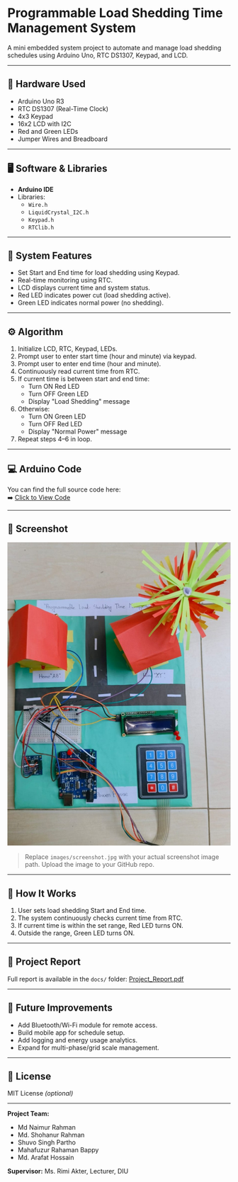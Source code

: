 # Programmable Load Shedding Time Management System

A mini embedded system project to automate and manage load shedding schedules using Arduino Uno, RTC DS1307, Keypad, and LCD.

---

## 🔧 Hardware Used

- Arduino Uno R3
- RTC DS1307 (Real-Time Clock)
- 4x3 Keypad
- 16x2 LCD with I2C
- Red and Green LEDs
- Jumper Wires and Breadboard

---

## 🖥️ Software & Libraries

- **Arduino IDE**
- Libraries:
  - `Wire.h`
  - `LiquidCrystal_I2C.h`
  - `Keypad.h`
  - `RTClib.h`

---

## 📌 System Features

- Set Start and End time for load shedding using Keypad.
- Real-time monitoring using RTC.
- LCD displays current time and system status.
- Red LED indicates power cut (load shedding active).
- Green LED indicates normal power (no shedding).

---

## ⚙️ Algorithm

1. Initialize LCD, RTC, Keypad, LEDs.
2. Prompt user to enter start time (hour and minute) via keypad.
3. Prompt user to enter end time (hour and minute).
4. Continuously read current time from RTC.
5. If current time is between start and end time:
   - Turn ON Red LED
   - Turn OFF Green LED
   - Display "Load Shedding" message
6. Otherwise:
   - Turn ON Green LED
   - Turn OFF Red LED
   - Display "Normal Power" message
7. Repeat steps 4–6 in loop.

---
## 💻 Arduino Code

You can find the full source code here:  
➡️ [Click to View Code](Arduino_Code/load_shedding.ino)

---

## 📸 Screenshot

![System Screenshot](images/screenshot.jpg)

> Replace `images/screenshot.jpg` with your actual screenshot image path. Upload the image to your GitHub repo.

---

## 🧪 How It Works

1. User sets load shedding Start and End time.
2. The system continuously checks current time from RTC.
3. If current time is within the set range, Red LED turns ON.
4. Outside the range, Green LED turns ON.

---

## 📄 Project Report

Full report is available in the `docs/` folder: [Project_Report.pdf](docs/Project_Report.pdf)

---

## 🚀 Future Improvements

- Add Bluetooth/Wi-Fi module for remote access.
- Build mobile app for schedule setup.
- Add logging and energy usage analytics.
- Expand for multi-phase/grid scale management.

---

## 📜 License

MIT License *(optional)*

---

**Project Team:**
- Md Naimur Rahman  
- Md. Shohanur Rahman  
- Shuvo Singh Partho  
- Mahafuzur Rahaman Bappy  
- Md. Arafat Hossain  

**Supervisor:** Ms. Rimi Akter, Lecturer, DIU
